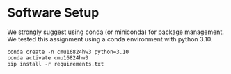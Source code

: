 # Software Setup

We strongly suggest using conda (or miniconda) for package management. We tested this assignment using a conda environment with python 3.10.

```shell
conda create -n cmu16824hw3 python=3.10
conda activate cmu16824hw3
pip install -r requirements.txt
```